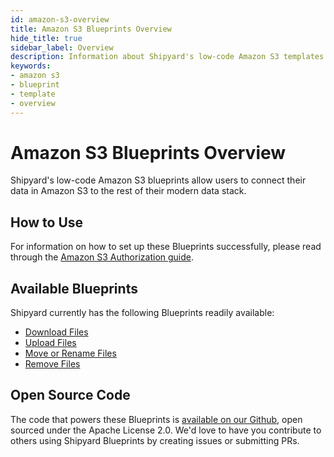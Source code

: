 ```yaml
---
id: amazon-s3-overview
title: Amazon S3 Blueprints Overview
hide_title: true
sidebar_label: Overview
description: Information about Shipyard's low-code Amazon S3 templates.
keywords:
- amazon s3
- blueprint
- template
- overview
---
```


# Amazon S3 Blueprints Overview

Shipyard's low-code Amazon S3 blueprints allow users to connect their data in Amazon S3 to the rest of their modern data stack.


## How to Use
For information on how to set up these Blueprints successfully, please read through the [Amazon S3 Authorization guide](amazon-s3-authorization.md).


## Available Blueprints
Shipyard currently has the following Blueprints readily available: 
- [Download Files](amazon-s3-download-files.md)
- [Upload Files](amazon-s3-upload-files.md)
- [Move or Rename Files](amazon-s3-move-or-rename-files.md)
- [Remove Files](amazon-s3-remove-files.md)

## Open Source Code
The code that powers these Blueprints is [available on our Github](https://www.shipyardapp.com/docs/blueprint-library/amazon-s3), open sourced under the Apache License 2.0. We'd love to have you contribute to others using Shipyard Blueprints by creating issues or submitting PRs.
